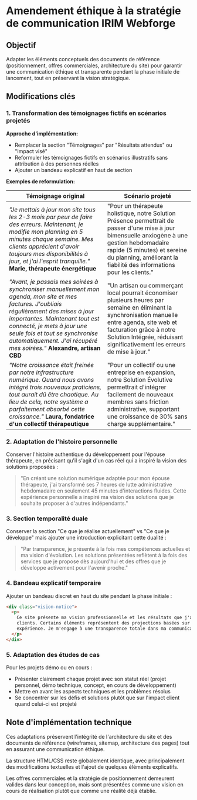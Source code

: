 # Amendement éthique à la stratégie de communication IRIM Webforge

## Objectif

Adapter les éléments conceptuels des documents de référence (positionnement, offres commerciales, architecture du site) pour garantir une communication éthique et transparente pendant la phase initiale de lancement, tout en préservant la vision stratégique.

## Modifications clés

### 1. Transformation des témoignages fictifs en scénarios projetés

**Approche d'implémentation:**

- Remplacer la section "Témoignages" par "Résultats attendus" ou "Impact visé"
- Reformuler les témoignages fictifs en scénarios illustratifs sans attribution à des personnes réelles
- Ajouter un bandeau explicatif en haut de section

**Exemples de reformulation:**

| Témoignage original                                                                                                                                                                                                                                                                                                  | Scénario projeté                                                                                                                                                                                                                                          |
| -------------------------------------------------------------------------------------------------------------------------------------------------------------------------------------------------------------------------------------------------------------------------------------------------------------------- | --------------------------------------------------------------------------------------------------------------------------------------------------------------------------------------------------------------------------------------------------------- |
| _"Je mettais à jour mon site tous les 2-3 mois par peur de faire des erreurs. Maintenant, je modifie mon planning en 5 minutes chaque semaine. Mes clients apprécient d'avoir toujours mes disponibilités à jour, et j'ai l'esprit tranquille."_ **Marie, thérapeute énergétique**                                   | "Pour un thérapeute holistique, notre Solution Présence permettrait de passer d'une mise à jour bimensuelle anxiogène à une gestion hebdomadaire rapide (5 minutes) et sereine du planning, améliorant la fiabilité des informations pour les clients."   |
| _"Avant, je passais mes soirées à synchroniser manuellement mon agenda, mon site et mes factures. J'oubliais régulièrement des mises à jour importantes. Maintenant tout est connecté, je mets à jour une seule fois et tout se synchronise automatiquement. J'ai récupéré mes soirées."_ **Alexandre, artisan CBD** | "Un artisan ou commerçant local pourrait économiser plusieurs heures par semaine en éliminant la synchronisation manuelle entre agenda, site web et facturation grâce à notre Solution Intégrée, réduisant significativement les erreurs de mise à jour." |
| _"Notre croissance était freinée par notre infrastructure numérique. Quand nous avons intégré trois nouveaux praticiens, tout aurait dû être chaotique. Au lieu de cela, notre système a parfaitement absorbé cette croissance."_ **Laura, fondatrice d'un collectif thérapeutique**                                 | "Pour un collectif ou une entreprise en expansion, notre Solution Évolutive permettrait d'intégrer facilement de nouveaux membres sans friction administrative, supportant une croissance de 30% sans charge supplémentaire."                             |

### 2. Adaptation de l'histoire personnelle

Conserver l'histoire authentique du développement pour l'épouse thérapeute, en précisant qu'il s'agit d'un cas réel qui a inspiré la vision des solutions proposées :

> "En créant une solution numérique adaptée pour mon épouse thérapeute, j'ai transformé ses 7 heures de lutte administrative hebdomadaire en seulement 45 minutes d'interactions fluides. Cette expérience personnelle a inspiré ma vision des solutions que je souhaite proposer à d'autres indépendants."

### 3. Section temporalité duale

Conserver la section "Ce que je réalise actuellement" vs "Ce que je développe" mais ajouter une introduction explicitant cette dualité :

> "Par transparence, je présente à la fois mes compétences actuelles et ma vision d'évolution. Les solutions présentées reflètent à la fois des services que je propose dès aujourd'hui et des offres que je développe activement pour l'avenir proche."

### 4. Bandeau explicatif temporaire

Ajouter un bandeau discret en haut du site pendant la phase initiale :

```html
<div class="vision-notice">
  <p>
    Ce site présente ma vision professionnelle et les résultats que j'aspire à créer pour mes
    clients. Certains éléments représentent des projections basées sur mon expertise et mon
    expérience. Je m'engage à une transparence totale dans ma communication.
  </p>
</div>
```

### 5. Adaptation des études de cas

Pour les projets démo ou en cours :

- Présenter clairement chaque projet avec son statut réel (projet personnel, démo technique, concept, en cours de développement)
- Mettre en avant les aspects techniques et les problèmes résolus
- Se concentrer sur les défis et solutions plutôt que sur l'impact client quand celui-ci est projeté

## Note d'implémentation technique

Ces adaptations préservent l'intégrité de l'architecture du site et des documents de référence (wireframes, sitemap, architecture des pages) tout en assurant une communication éthique.

La structure HTML/CSS reste globalement identique, avec principalement des modifications textuelles et l'ajout de quelques éléments explicatifs.

Les offres commerciales et la stratégie de positionnement demeurent valides dans leur conception, mais sont présentées comme une vision en cours de réalisation plutôt que comme une réalité déjà établie.
